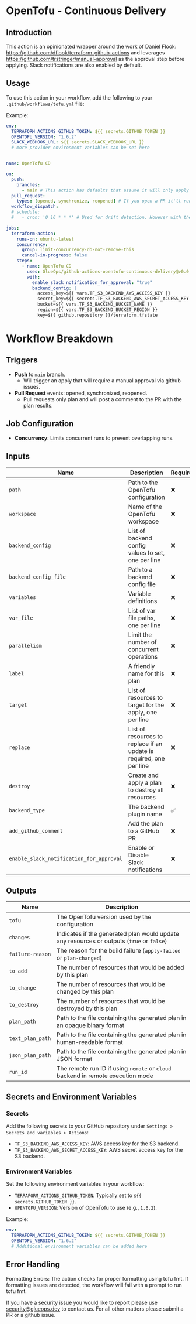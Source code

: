 # OpenTofu - Continuous Delivery

## Introduction

This action is an opinionated wrapper around the work of Daniel Flook: https://github.com/dflook/terraform-github-actions and leverages https://github.com/trstringer/manual-approval as the approval step before applying. Slack notifications are also enabled by default.

## Usage

To use this action in your workflow, add the following to your `.github/workflows/tofu.yml` file:

Example:

```yaml
env:
  TERRAFORM_ACTIONS_GITHUB_TOKEN: ${{ secrets.GITHUB_TOKEN }}
  OPENTOFU_VERSION: "1.6.2"
  SLACK_WEBHOOK_URL: ${{ secrets.SLACK_WEBHOOK_URL }}
  # more provider environment variables can be set here


name: OpenTofu CD

on:
  push:
    branches:
      - main # This action has defaults that assume it will only apply off of main. It will not apply unless you "approve" the github issue per manual-approval GHA.
  pull_request:
    types: [opened, synchronize, reopened] # If you open a PR it'll run a plan and comment the plan on a PR
  workflow_dispatch:
  # schedule:
  #   - cron: '0 16 * * *' # Used for drift detection. However with the manual approval, if drift is found you may burn through your CI requirements while the manual approval actions waits for you to approve or deny the apply.

jobs:
  terraform-action:
    runs-on: ubuntu-latest
    concurrency:
      group: limit-concurrency-do-not-remove-this
      cancel-in-progress: false
    steps:
      - name: OpenTofu CD              
        uses: GlueOps/github-actions-opentofu-continuous-delivery@v0.0.9
        with:
          enable_slack_notification_for_approval: "true"
          backend_config: |
            access_key=${{ vars.TF_S3_BACKEND_AWS_ACCESS_KEY }}
            secret_key=${{ secrets.TF_S3_BACKEND_AWS_SECRET_ACCESS_KEY }}
            bucket=${{ vars.TF_S3_BACKEND_BUCKET_NAME }}
            region=${{ vars.TF_S3_BACKEND_BUCKET_REGION }}
            key=${{ github.repository }}/terraform.tfstate
```

# Workflow Breakdown

## Triggers
- **Push** to `main` branch.
  * Will trigger an apply that will require a manual approval via github issues.
- **Pull Request** events: opened, synchronized, reopened.
  *  Pull requests only plan and will post a comment to the PR with the plan results.

## Job Configuration
- **Concurrency**: Limits concurrent runs to prevent overlapping runs.


## Inputs

| Name | Description | Required | Default |
|------|-------------|----------|---------|
| `path` | Path to the OpenTofu configuration | ❌ | `.` |
| `workspace` | Name of the OpenTofu workspace | ❌ | `default` |
| `backend_config` | List of backend config values to set, one per line | ❌ | `""` |
| `backend_config_file` | Path to a backend config file | ❌ | `""` |
| `variables` | Variable definitions | ❌ | `""` |
| `var_file` | List of var file paths, one per line | ❌ | `""` |
| `parallelism` | Limit the number of concurrent operations | ❌ | `0` |
| `label` | A friendly name for this plan | ❌ | `""` |
| `target` | List of resources to target for the apply, one per line | ❌ | `""` |
| `replace` | List of resources to replace if an update is required, one per line | ❌ | `""` |
| `destroy` | Create and apply a plan to destroy all resources | ❌ | `false` |
| `backend_type` | The backend plugin name | ✅ | _None_ |
| `add_github_comment` | Add the plan to a GitHub PR | ❌ | `true` |
| `enable_slack_notification_for_approval` | Enable or Disable Slack notifications | ❌ | `true` |

## Outputs

| Name | Description |
|------|-------------|
| `tofu` | The OpenTofu version used by the configuration |
| `changes` | Indicates if the generated plan would update any resources or outputs (`true` or `false`) |
| `failure-reason` | The reason for the build failure (`apply-failed` or `plan-changed`) |
| `to_add` | The number of resources that would be added by this plan |
| `to_change` | The number of resources that would be changed by this plan |
| `to_destroy` | The number of resources that would be destroyed by this plan |
| `plan_path` | Path to the file containing the generated plan in an opaque binary format |
| `text_plan_path` | Path to the file containing the generated plan in human-readable format |
| `json_plan_path` | Path to the file containing the generated plan in JSON format |
| `run_id` | The remote run ID if using `remote` or `cloud` backend in remote execution mode |

## Secrets and Environment Variables

### Secrets

Add the following secrets to your GitHub repository under `Settings > Secrets and variables > Actions`:

- `TF_S3_BACKEND_AWS_ACCESS_KEY`: AWS access key for the S3 backend.
- `TF_S3_BACKEND_AWS_SECRET_ACCESS_KEY`: AWS secret access key for the S3 backend.

### Environment Variables

Set the following environment variables in your workflow:

- `TERRAFORM_ACTIONS_GITHUB_TOKEN`: Typically set to `${{ secrets.GITHUB_TOKEN }}`.
- `OPENTOFU_VERSION`: Version of OpenTofu to use (e.g., `1.6.2`).

Example:

```yaml
env:
  TERRAFORM_ACTIONS_GITHUB_TOKEN: ${{ secrets.GITHUB_TOKEN }}
  OPENTOFU_VERSION: "1.6.2"
  # Additional environment variables can be added here
```

## Error Handling
Formatting Errors: The action checks for proper formatting using tofu fmt. If formatting issues are detected, the workflow will fail with a prompt to run tofu fmt.



If you have a security issue you would like to report please use security@glueops.dev to contact us. For all other matters please submit a PR or a github issue.


